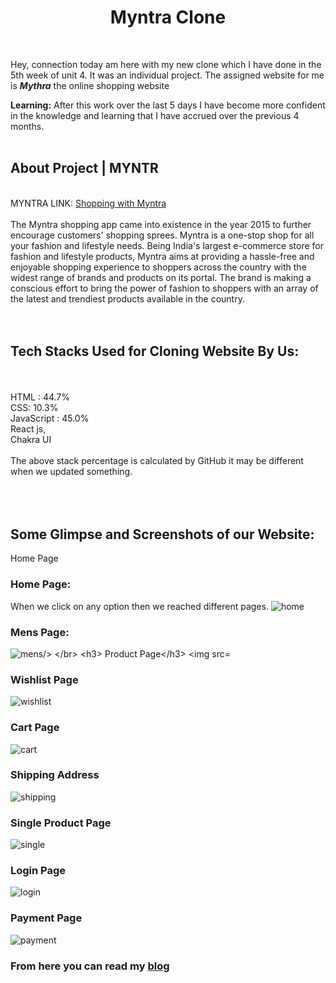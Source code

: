 <h1 align="center">Myntra Clone</h1>

 <p>
 Hey, connection today am here with my new clone which I have done in the 5th  week of unit 4. It was an individual project. The assigned website for me is <b><i>Mythra</i></b> the online shopping website
 </p>
<b>Learning:</b> After this work over the last 5 days I have become more confident in the knowledge and learning that I have accrued over the previous 4 months.
</br>
</br>
<h2>About Project | MYNTR </h2>
</br>
MYNTRA LINK:
<a href="https://myntra-clone-nu.vercel.app/">Shopping with Myntra </a>
</br>
</br>
The Myntra shopping app came into existence in the year 2015 to further encourage customers' shopping sprees. Myntra is a one-stop shop for all your fashion and lifestyle needs. Being India's largest e-commerce store for fashion and lifestyle products, Myntra aims at providing a hassle-free and enjoyable shopping experience to shoppers across the country with the widest range of brands and products on its portal. The brand is making a conscious effort to bring the power of fashion to shoppers with an array of the latest and trendiest products available in the country.
</br>
</br>
</br>
<h2>Tech Stacks Used for Cloning Website By Us:</h2>
</br>
</br>
HTML : 44.7%
</br>
CSS: 10.3%
</br>
JavaScript : 45.0%
</br>
React js,
</br>
Chakra UI
</br>
</br>
The above stack percentage is calculated by GitHub it may be different when we updated something.
</br>
</br>
</br>
</br>
<h2>Some Glimpse and Screenshots of our Website:</h2>
Home Page
<h3>Home Page:</h3> When we click on any option then we reached different pages.
<img src="https://miro.medium.com/max/1400/1*WZcCQ32m9WXBAG_lm_Bmrw.png" alt="home"/>
</br>
<h3>Mens Page: </h3>
<img src="https://miro.medium.com/max/1400/1*fV7AhvHfSx699aVaQxZkDw.png" alt="mens/>
</br>
<h3> Product Page</h3>
<img src="https://miro.medium.com/max/1400/1*Ipm6B0UQOd3kC89VzSOTHw.png" alt="product"/>
</br>
<h3> Wishlist Page </h3>
<img src="https://miro.medium.com/max/1400/1*Kk0oHtJxK8hrEssjfCNGrw.png" alt="wishlist"/>
</br>
<h3> Cart Page </h3>
<img src="https://miro.medium.com/max/1400/1*h8PJ9RUG3bvXqV48p9G9Bw.png" alt="cart"/>
</br>
<h3>Shipping Address </h3>
<img src="https://miro.medium.com/max/1400/1*sSUUFbYAalO5gOpyIPRi_w.png" alt="shipping"/>
</br>
<h3> Single Product Page </h3>
<img src="https://miro.medium.com/max/1400/1*vVhJ63d4ktnHOnIgPR1MbA.png" alt="single"/>
</br>
<h3>Login Page </h3>
<img src="https://miro.medium.com/max/1400/1*EHegJUXZoiSzUAn_uG3beA.png" alt="login"/>
</br>
<h3>Payment Page </h3>
<img src="https://miro.medium.com/max/1400/1*0p2CfXzfPcBRnmdov36JcA.png" alt="payment"/>
</br>

<h3>
From here you can read my 
<a href="https://medium.com/@harshac2508/myntra-clone-af720cbb03e0">blog</a>
</h3>
